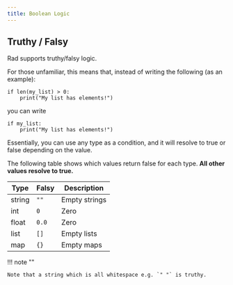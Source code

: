 ```yaml
---
title: Boolean Logic
---
```


## Truthy / Falsy

Rad supports truthy/falsy logic.

For those unfamiliar, this means that, instead of writing the following (as an example):

```rad
if len(my_list) > 0:
    print("My list has elements!")
```

you can write

```rad
if my_list:
    print("My list has elements!")
```

Essentially, you can use any type as a condition, and it will resolve to true or false depending on the value.

The following table shows which values return false for each type. **All other values resolve to true.**

| Type   | Falsy | Description   |
|--------|-------|---------------|
| string | `""`  | Empty strings |
| int    | `0`   | Zero          |
| float  | `0.0` | Zero          |
| list   | `[]`  | Empty lists   |
| map    | `{}`  | Empty maps    |

!!! note ""

    Note that a string which is all whitespace e.g. `" "` is truthy.

